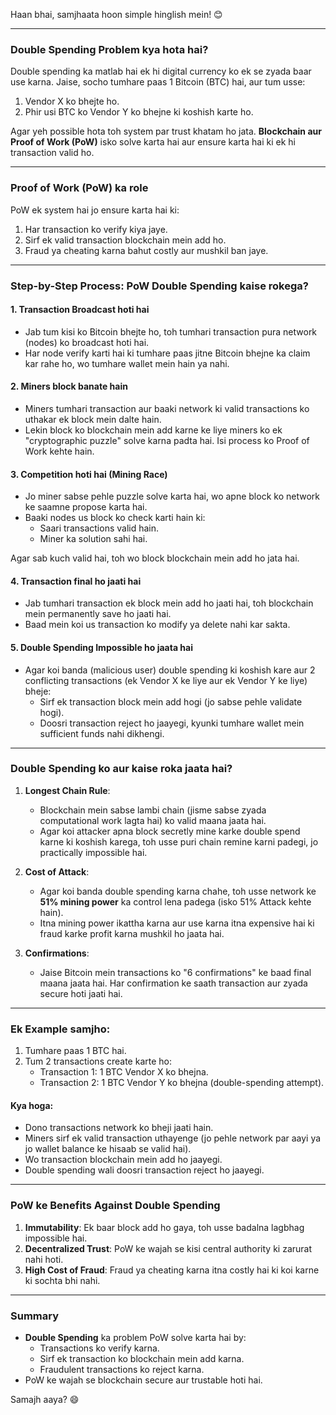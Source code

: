 Haan bhai, samjhaata hoon simple hinglish mein! 😊

---

### **Double Spending Problem kya hota hai?**

Double spending ka matlab hai ek hi digital currency ko ek se zyada baar use karna. Jaise, socho tumhare paas 1 Bitcoin (BTC) hai, aur tum usse:

1. Vendor X ko bhejte ho.
2. Phir usi BTC ko Vendor Y ko bhejne ki koshish karte ho.

Agar yeh possible hota toh system par trust khatam ho jata. **Blockchain aur Proof of Work (PoW)** isko solve karta hai aur ensure karta hai ki ek hi transaction valid ho.

---

### **Proof of Work (PoW) ka role**

PoW ek system hai jo ensure karta hai ki:

1. Har transaction ko verify kiya jaye.
2. Sirf ek valid transaction blockchain mein add ho.
3. Fraud ya cheating karna bahut costly aur mushkil ban jaye.

---

### **Step-by-Step Process: PoW Double Spending kaise rokega?**

#### **1. Transaction Broadcast hoti hai**

- Jab tum kisi ko Bitcoin bhejte ho, toh tumhari transaction pura network (nodes) ko broadcast hoti hai.
- Har node verify karti hai ki tumhare paas jitne Bitcoin bhejne ka claim kar rahe ho, wo tumhare wallet mein hain ya nahi.

#### **2. Miners block banate hain**

- Miners tumhari transaction aur baaki network ki valid transactions ko uthakar ek block mein dalte hain.
- Lekin block ko blockchain mein add karne ke liye miners ko ek "cryptographic puzzle" solve karna padta hai. Isi process ko Proof of Work kehte hain.

#### **3. Competition hoti hai (Mining Race)**

- Jo miner sabse pehle puzzle solve karta hai, wo apne block ko network ke saamne propose karta hai.
- Baaki nodes us block ko check karti hain ki:
    - Saari transactions valid hain.
    - Miner ka solution sahi hai.

Agar sab kuch valid hai, toh wo block blockchain mein add ho jata hai.

#### **4. Transaction final ho jaati hai**

- Jab tumhari transaction ek block mein add ho jaati hai, toh blockchain mein permanently save ho jaati hai.
- Baad mein koi us transaction ko modify ya delete nahi kar sakta.

#### **5. Double Spending Impossible ho jaata hai**

- Agar koi banda (malicious user) double spending ki koshish kare aur 2 conflicting transactions (ek Vendor X ke liye aur ek Vendor Y ke liye) bheje:
    - Sirf ek transaction block mein add hogi (jo sabse pehle validate hogi).
    - Doosri transaction reject ho jaayegi, kyunki tumhare wallet mein sufficient funds nahi dikhengi.

---

### **Double Spending ko aur kaise roka jaata hai?**

1. **Longest Chain Rule**:
    
    - Blockchain mein sabse lambi chain (jisme sabse zyada computational work lagta hai) ko valid maana jaata hai.
    - Agar koi attacker apna block secretly mine karke double spend karne ki koshish karega, toh usse puri chain remine karni padegi, jo practically impossible hai.
2. **Cost of Attack**:
    
    - Agar koi banda double spending karna chahe, toh usse network ke **51% mining power** ka control lena padega (isko 51% Attack kehte hain).
    - Itna mining power ikattha karna aur use karna itna expensive hai ki fraud karke profit karna mushkil ho jaata hai.
3. **Confirmations**:
    
    - Jaise Bitcoin mein transactions ko "6 confirmations" ke baad final maana jaata hai. Har confirmation ke saath transaction aur zyada secure hoti jaati hai.

---

### **Ek Example samjho:**

1. Tumhare paas 1 BTC hai.
2. Tum 2 transactions create karte ho:
    - Transaction 1: 1 BTC Vendor X ko bhejna.
    - Transaction 2: 1 BTC Vendor Y ko bhejna (double-spending attempt).

#### Kya hoga:

- Dono transactions network ko bheji jaati hain.
- Miners sirf ek valid transaction uthayenge (jo pehle network par aayi ya jo wallet balance ke hisaab se valid hai).
- Wo transaction blockchain mein add ho jaayegi.
- Double spending wali doosri transaction reject ho jaayegi.

---

### **PoW ke Benefits Against Double Spending**

1. **Immutability**: Ek baar block add ho gaya, toh usse badalna lagbhag impossible hai.
2. **Decentralized Trust**: PoW ke wajah se kisi central authority ki zarurat nahi hoti.
3. **High Cost of Fraud**: Fraud ya cheating karna itna costly hai ki koi karne ki sochta bhi nahi.

---

### **Summary**

- **Double Spending** ka problem PoW solve karta hai by:
    - Transactions ko verify karna.
    - Sirf ek transaction ko blockchain mein add karna.
    - Fraudulent transactions ko reject karna.
- PoW ke wajah se blockchain secure aur trustable hoti hai.

Samajh aaya? 😄
